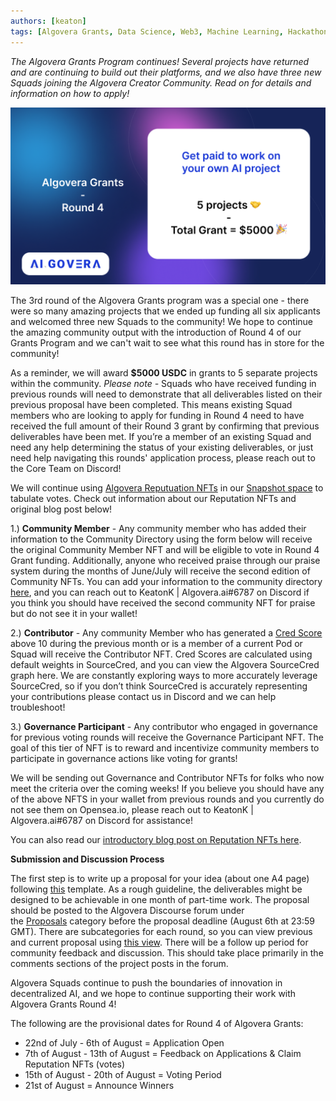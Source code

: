 ```yaml
---
authors: [keaton]
tags: [Algovera Grants, Data Science, Web3, Machine Learning, Hackathon, Algovera Squads]
--- 
```

_The Algovera Grants Program continues! Several projects have returned and are continuing to build out their platforms, and we also have three new Squads joining the Algovera Creator Community. Read on for details and information on how to apply!_

![grants-round-4](./Round_4_Grants.png)

<!--truncate-->

The 3rd round of the Algovera Grants program was a special one - there were so many amazing projects that we ended up funding all six applicants and welcomed three new Squads to the community! We hope to continue the amazing community output with the introduction of Round 4 of our Grants Program and we can't wait to see what this round has in store for the community!

As a reminder, we will award **$5000 USDC** in grants to 5 separate projects within the community. *Please note -* Squads who have received funding in previous rounds will need to demonstrate that all deliverables listed on their previous proposal have been completed. This means existing Squad members who are looking to apply for funding in Round 4 need to have received the full amount of their Round 3 grant by confirming that previous deliverables have been met. If you’re a member of an existing Squad and need any help determining the status of your existing deliverables, or just need help navigating this rounds' application process, please reach out to the Core Team on Discord! 

We will continue using [Algovera Reputuation NFTs](https://opensea.io/collection/reputation-nfts) in our [Snapshot space](https://snapshot.org/#/algovera.eth) to tabulate votes. Check out information about our Reputation NFTs and original blog post below!

1.) **Community Member** - Any community member who has added their information to the Community Directory using the form below will receive the original Community Member NFT and will be eligible to vote in Round 4 Grant funding. Additionally, anyone who received praise through our praise system during the months of June/July will receive the second edition of Community NFTs. You can add your information to the community directory [here](https://airtable.com/shrQPjhE9wxHbWKL2), and you can reach out to KeatonK | Algovera.ai#6787 on Discord if you think you should have received the second community NFT for praise but do not see it in your wallet!


2.) **Contributor** - Any community Member who has generated a [Cred Score](https://cred.algovera.ai/#/explorer) above 10 during the previous month or is a member of a current Pod or Squad will receive the Contributor NFT. Cred Scores are calculated using default weights in SourceCred, and you can view the Algovera SourceCred graph here. We are constantly exploring ways to more accurately leverage SourceCred, so if you don’t think SourceCred is accurately representing your contributions please contact us in Discord and we can help troubleshoot!

3.) **Governance Participant** - Any contributor who engaged in governance for previous voting rounds will receive the Governance Participant NFT. The goal of this tier of NFT is to reward and incentivize community members to participate in governance actions like voting for grants!

We will be sending out Governance and Contributor NFTs for folks who now meet the criteria over the coming weeks! If you believe you should have any of the above NFTS in your wallet from previous rounds and you currently do not see them on Opensea.io, please reach out to KeatonK | Algovera.ai#6787 on Discord for assistance!

You can also read our [introductory blog post on Reputation NFTs here](https://docs.algovera.ai/blog/2022/04/13/Introducing%20Algovera%20Reputation%20NFTs).



**Submission and Discussion Process**

The first step is to write up a proposal for your idea (about one A4 page) following [this](https://forum.algovera.ai/t/grant-proposal-template/15) template. As a rough guideline, the deliverables might be designed to be achievable in one month of part-time work. The proposal should be posted to the Algovera Discourse forum under the [Proposals](https://forum.algovera.ai/c/proposals) category before the proposal deadline (August 6th at 23:59 GMT). There are subcategories for each round, so you can view previous and current proposal using [this view](https://forum.algovera.ai/c/proposals/round-3/10). There will be a follow up period for community feedback and discussion. This should take place primarily in the comments sections of the project posts in the forum. 

Algovera Squads continue to push the boundaries of innovation in decentralized AI, and we hope to continue supporting their work with Algovera Grants Round 4!

The following are the provisional dates for Round 4 of Algovera Grants:
- 22nd of July - 6th of August = Application Open
- 7th of August - 13th of August = Feedback on Applications & Claim Reputation NFTs (votes)
- 15th of August - 20th of August = Voting Period
- 21st of August = Announce Winners
